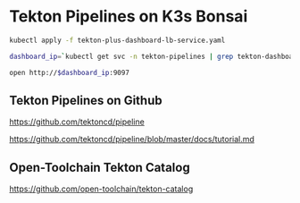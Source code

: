 # Tekton Pipelines on K3s Bonsai

```bash
kubectl apply -f tekton-plus-dashboard-lb-service.yaml

dashboard_ip=`kubectl get svc -n tekton-pipelines | grep tekton-dashboard | awk 'NR==1{print $4}'`

open http://$dashboard_ip:9097
```

## Tekton Pipelines on Github

https://github.com/tektoncd/pipeline

https://github.com/tektoncd/pipeline/blob/master/docs/tutorial.md

## Open-Toolchain Tekton Catalog

https://github.com/open-toolchain/tekton-catalog
